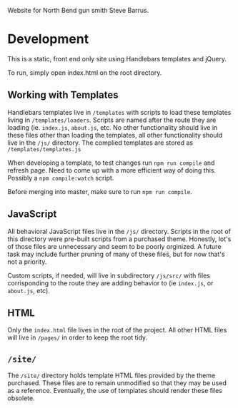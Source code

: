 Website for North Bend gun smith Steve Barrus.

# Development

This is a static, front end only site using Handlebars templates and jQuery.

To run, simply open index.html on the root directory.

## Working with Templates

Handlebars templates live in `/templates` with scripts to load these templates living in `/templates/loaders`. Scripts are named after the route they are loading (ie. `index.js`, `about.js`, etc. No other functionality should live in these files other than loading the templates, all other functionality should live in the `/js/` directory. The complied templates are stored as `/templates/templates.js`

When developing a template, to test changes run `npm run compile` and refresh page. Need to come up with a more efficient way of doing this. Possibly a `npm compile:watch` script.

Before merging into master, make sure to run `npm run compile`.

## JavaScript

All behavioral JavaScript files live in the `/js/` directory. Scripts in the root of this directory were pre-built scripts from a purchased theme. Honestly, lot's of those files are unnecessary and seem to be poorly orginized. A future task may include further pruning of many of these files, but for now that's not a priority.

Custom scripts, if needed, will live in subdirectory `/js/src/` with files corrisponding to the route they are adding behavior to (ie `index.js`, or `about.js`, etc).

## HTML

Only the `index.html` file lives in the root of the project. All other HTML files will live in `/pages/` in order to keep the root tidy.

## `/site/`

The `/site/` directory holds template HTML files provided by the theme purchased. These files are to remain unmodified so that they may be used as a reference. Eventually, the use of templates should render these files obsolete.

